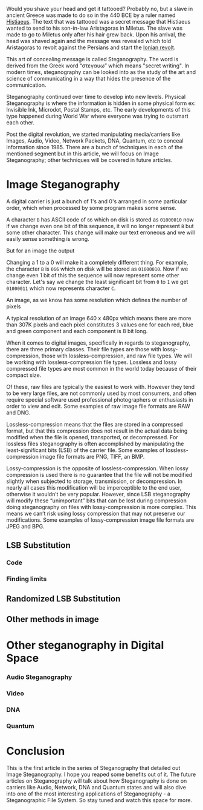 Would you shave your head and get it tattooed? Probably no, but a slave in ancient Greece was made to do so in the 440 BCE by a ruler named [Histiaeus](https://en.wikipedia.org/wiki/Histiaeus). The text that was tattooed was a secret message that Histiaeus wanted to send to his son-in-law Aristagoras in Miletus. The slave was made to go to Miletus only after his hair grew back. Upon his arrival, the head was shaved again and the message was revealed which told Aristagoras to revolt against the Persians and start the [Ionian revolt](https://en.wikipedia.org/wiki/Ionian_Revolt).

This art of concealing message is called Steganography. The word is derived from the Greek word “στεγαυω” which means "secret writing". In modern times, steganography can be looked into as the study of the art and science of communicating in a way that hides the presence of the communication.

Steganography continued over time to develop into new levels. Physical Steganography is where the information is hidden in some physical form ex: Invisible Ink, Microdot, Postal Stamps, etc. The early developments of this type happened during World War where everyone was trying to outsmart each other.

Post the digital revolution, we started manipulating media/carriers like Images, Audio, Video, Network Packets, DNA, Quantum, etc to conceal information since 1985. There are a bunch of techniques in each of the mentioned segment but in this article, we will focus on Image Steganography; other techniques will be covered in future articles.

# Image Steganography

A digital carrier is just a bunch of 1's and 0's arranged in some particular order, which when processed by some program makes some sense.

A character `B` has ASCII code of `66` which on disk is stored as `01000010` now if we change even one bit of this sequence, it will no longer represent `B` but some other character. This change will make our text erroneous and we will easily sense something is wrong.

But for an image the output

Changing a 1 to a 0 will make it a completely different thing. For example, the character `B` is `066` which on disk will be stored as `01000010`. Now if we change even 1 bit of this the sequence will now represent some other character. Let's say we change the least significant bit from `0` to `1` we get `01000011` which now represents character `C`.

An image, as we know has some resolution which defines the number of pixels


A typical resolution of an image 640 x 480px which means there are more than 307K pixels and each pixel constitutes 3 values one for each red, blue and green component and each component is 8 bit long.


When it comes to digital images, specifically in regards to steganography, there are three primary classes. Their file types are those with lossy-compression, those with lossless-compression, and raw file types. We will be working with lossless-compression file types. Lossless and lossy compressed file types are most common in the world today because of their compact size.

Of these, raw files are typically the easiest to work with. However they tend to be very large files, are not commonly used by most consumers, and often require special software used professional photographers or enthusiasts in order to view and edit. Some examples of raw image file formats are RAW and DNG.

Lossless-compression means that the files are stored in a compressed format, but that this compression does not result in the actual data being modified when the file is opened, transported, or decompressed. For lossless files steganography is often accomplished by manipulating the least-significant bits (LSB) of the carrier file. Some examples of lossless-compression image file formats are PNG, TIFF, an BMP.

Lossy-compression is the opposite of lossless-compression. When lossy compression is used there is no guarantee that the file will not be modified slightly when subjected to storage, transmission, or decompression. In nearly all cases this modification will be imperceptible to the end user, otherwise it wouldn’t be very popular. However, since LSB steganography will modify these “unimportant” bits that can be lost during compression doing steganography on files with lossy-compression is more complex. This means we can’t risk using lossy compression that may not preserve our modifications. Some examples of lossy-compression image file formats are JPEG and BPG.

## LSB Substitution

### Code

### Finding limits

## Randomized LSB Substitution

## Other methods in image

# Other steganography in Digital Space

### Audio Steganography

### Video

### DNA

### Quantum

# Conclusion

This is the first article in the series of Steganography that detailed out Image Steganography. I hope you reaped some benefits out of it. The future articles on Steganography will talk about how Steganography is done on carriers like Audio, Network, DNA and Quantum states and will also dive into one of the most interesting applications of Steganography - a Steganographic File System. So stay tuned and watch this space for more.
